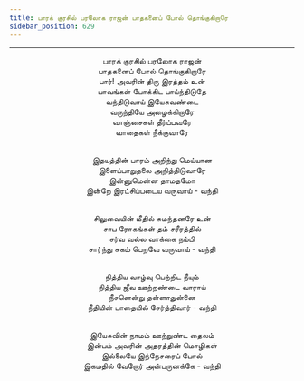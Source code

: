 ```yaml
---
title: பாரக் குரசில் பரலோக ராஜன் பாதகனைப் போல் தொங்குகிறாரே
sidebar_position: 629
---
```


---
<center>
பாரக் குரசில் பரலோக ராஜன்<br/>
பாதகனைப் போல் தொங்குகிறாரே<br/>
பார்! அவரின் திரு இரத்தம் உன்<br/>
பாவங்கள் போக்கிட பாய்ந்திடுதே<br/>
வந்திடுவாய் இயேசுவண்டை<br/>
வருந்தியே அழைக்கிறாரே<br/>
வாஞ்சைகள் தீர்ப்பவரே<br/>
வாதைகள் நீக்குவாரே<br/><br/>

இதயத்தின் பாரம் அறிந்து மெய்யான<br/>
இளைப்பாறுதலை அறித்திடுவாரே<br/>
இன்னுமென்ன தாமதமோ<br/>
இன்றே இரட்சிப்படைய வருவாய்        - வந்தி<br/><br/>

சிலுவையின் மீதில் சுமந்தனரே உன்<br/>
சாப ரோகங்கள் தம் சரீரத்தில்<br/>
சர்வ வல்ல வாக்கை நம்பி<br/>
சார்ந்து சுகம் பெறவே வருவாய்        - வந்தி<br/><br/>

நித்திய வாழ்வு பெற்றிட நீயும்<br/>
நித்திய ஜீவ ஊற்றண்டை வாராய்<br/>
நீசனென்று தள்ளாதுன்னை<br/>
நீதியின் பாதையில் சேர்த்திவார்        - வந்தி<br/><br/>

இயேசுவின் நாமம் ஊற்றுண்ட தைலம்<br/>
இன்பம் அவரின் அதரத்தின் மொழிகள்<br/>
இல்லையே இந்நேசரைப் போல்<br/>
இகமதில் வேறோர் அன்பருனக்கே        - வந்தி
</center>